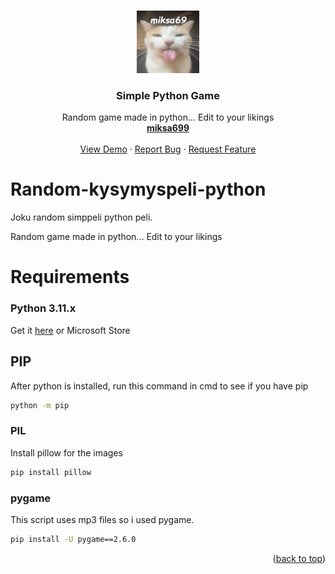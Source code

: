 <a id="readme-top"></a>

<!-- PROJECT LOGO -->
<br />
<div align="center">
  <a href="https://github.com/miksa699/Random-kysymyspeli-python">
    <img src="kuvat/logo.png" alt="Logo" width="100" height="100">
  </a>

<h3 align="center">Simple Python Game</h3>

  <p align="center">
    Random game made in python... Edit to your likings
    <br />
    <a href="https://github.com/miksa699"><strong>miksa699</strong></a>
    <br />
    <br />
    <a href="https://github.com/miksa699/repo_name">View Demo</a>
    ·
    <a href="https://github.com/miksa699/Random-kysymys-python/issues/new?labels=bug&template=bug-report---.md">Report Bug</a>
    ·
    <a href="https://github.com/miksa699/Random-kysymys-python/issues/new?labels=enhancement&template=feature-request---.md">Request Feature</a>
  </p>
</div>

# Random-kysymyspeli-python
Joku random simppeli python peli. 

Random game made in python... Edit to your likings

# Requirements

### Python 3.11.x
Get it [here](https://www.python.org/downloads/) or Microsoft Store

## PIP
   After python is installed, run this command in cmd to see if you have pip
   ```sh
   python -m pip
   ```
### PIL
   Install pillow for the images
   ```sh
   pip install pillow
   ```
### pygame
   This script uses mp3 files so i used pygame.
   ```sh
   pip install -U pygame==2.6.0
   ```

<p align="right">(<a href="#readme-top">back to top</a>)</p>
